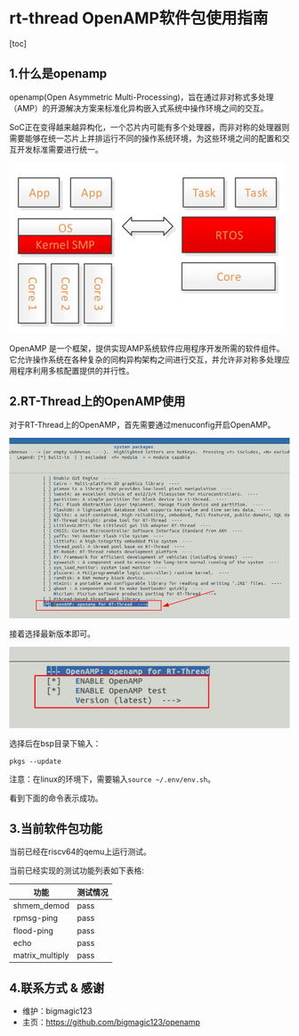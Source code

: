 # rt-thread OpenAMP软件包使用指南

[toc]

## 1.什么是openamp

openamp(Open Asymmetric Multi-Processing)，旨在通过非对称式多处理（AMP）的开源解决方案来标准化异构嵌入式系统中操作环境之间的交互。

SoC正在变得越来越异构化，一个芯片内可能有多个处理器，而非对称的处理器则需要能够在统一芯片上并排运行不同的操作系统环境，为这些环境之间的配置和交互开发标准需要进行统一。

![smpvsamp](docs/img/smpvsamp.png)

OpenAMP 是一个框架，提供实现AMP系统软件应用程序开发所需的软件组件。它允许操作系统在各种复杂的同构异构架构之间进行交互，并允许非对称多处理应用程序利用多核配置提供的并行性。

## 2.RT-Thread上的OpenAMP使用

对于RT-Thread上的OpenAMP，首先需要通过menuconfig开启OpenAMP。

![menuconfig_openamp](docs/img/menuconfig_openamp.png)

接着选择最新版本即可。

![select_openamp](docs/img/select_openamp.png)

选择后在bsp目录下输入：

```
pkgs --update
```

注意：在linux的环境下，需要输入`source ~/.env/env.sh`。

看到下面的命令表示成功。

## 3.当前软件包功能

当前已经在riscv64的qemu上运行测试。

当前已经实现的测试功能列表如下表格:

| 功能            | 测试情况 |
| --------------- | -------- |
| shmem_demod     | pass     |
| rpmsg-ping      | pass     |
| flood-ping      | pass     |
| echo            | pass     |
| matrix_multiply | pass     |

## 4.联系方式 & 感谢

- 维护：bigmagic123
- 主页：https://github.com/bigmagic123/openamp


